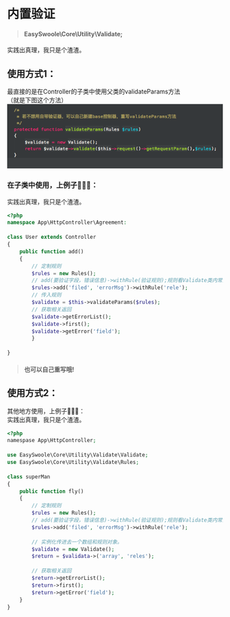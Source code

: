 # 内置验证

> #### EasySwoole\Core\Utility\Validate;

实践出真理，我只是个渣渣。

## 使用方式1：

最直接的是在Controller的子类中使用父类的validateParams方法  
（就是下图这个方法）  
    ![](/assets/QQ20180126-194914.png)

### 在子类中使用，上例子🌰🌰🌰：

实践出真理，我只是个渣渣。

```php
<?php
namespace App\HttpController\Agreement:

class User extends Controller
{
    public function add()
    {
        // 定制规则
        $rules = new Rules();
        // add(要验证字段，错误信息)->withRule(验证规则);规则看Validate类内常量
        $rules->add('filed', 'errorMsg')->withRule('rele');
        // 传入规则
        $validate = $this->validateParams($rules);
        // 获取相关返回
        $validate->getErrorList();
        $validate->first();
        $validate->getError('field');
        }

}
```

> #### 也可以自己重写哦!

## 使用方式2：

其他地方使用，上例子🌰🌰🌰：  
实践出真理，我只是个渣渣。

```php
<?php
namespase App\HttpController;

use EasySwoole\Core\Utility\Validate\Validate;
use EasySwoole\Core\Utility\Validate\Rules;

class superMan
{
    public function fly()
    {
        // 定制规则
        $rules = new Rules();
        // add(要验证字段，错误信息)->withRule(验证规则);规则看Validate类内常量
        $rules->add('filed', 'errorMsg')->withRule('rele');

        // 实例化传进去一个数组和规则对象。
        $validate = new Validate();
        $return = $validata->('array', 'reles');

        // 获取相关返回
        $return->getErrorList();
        $return->first();
        $return->getError('field');
    }
}
```



